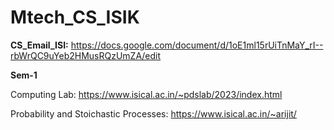 # Mtech_CS_ISIK

**CS_Email_ISI:** https://docs.google.com/document/d/1oE1ml15rUiTnMaY_rI--rbWrQC9uYeb2HMusRQzUmZA/edit

**Sem-1**

Computing Lab: https://www.isical.ac.in/~pdslab/2023/index.html

Probability and Stoichastic Processes: https://www.isical.ac.in/~arijit/
